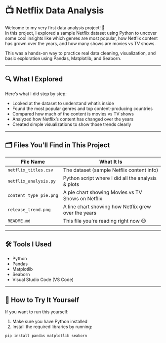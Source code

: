 # 📺 Netflix Data Analysis

Welcome to my very first data analysis project! 🎉  
In this project, I explored a sample Netflix dataset using Python to uncover some cool insights like which genres are most popular, how Netflix content has grown over the years, and how many shows are movies vs TV shows.

This was a hands-on way to practice real data cleaning, visualization, and basic exploration using Pandas, Matplotlib, and Seaborn.

---

## 🔍 What I Explored

Here’s what I did step by step:

- Looked at the dataset to understand what’s inside
- Found the most popular genres and top content-producing countries
- Compared how much of the content is movies vs TV shows
- Analyzed how Netflix’s content has changed over the years
- Created simple visualizations to show those trends clearly

---

## 🗂 Files You’ll Find in This Project

| File Name               | What It Is                                           |
|------------------------|------------------------------------------------------|
| `netflix_titles.csv`   | The dataset (sample Netflix content info)            |
| `netflix_analysis.py`  | Python script where I did all the analysis & plots   |
| `content_type_pie.png` | A pie chart showing Movies vs TV Shows on Netflix    |
| `release_trend.png`    | A line chart showing how Netflix grew over the years |
| `README.md`            | This file you're reading right now 😊                |

---

## 🛠 Tools I Used

- Python
- Pandas
- Matplotlib
- Seaborn
- Visual Studio Code (VS Code)

---

## 🚀 How to Try It Yourself

If you want to run this yourself:

1. Make sure you have Python installed
2. Install the required libraries by running:

```bash
pip install pandas matplotlib seaborn
